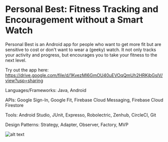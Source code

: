 # Personal Best: Fitness Tracking and Encouragement without a Smart Watch

Personal Best is an Android app for people who want to get more fit but are sensitive to cost or don't want to wear a (geeky) watch.  It not only tracks your activity and progress, but encourages you to take your fitness to the next level.

Try out the app here: https://drive.google.com/file/d/1KvezMl6GmOU40uEVOqQmUh2HRKjbGslV/view?usp=sharing

Languages/Frameworks: Java, Android

APIs: Google Sign-In, Google Fit, Firebase Cloud Messaging, Firebase Cloud Firestore 

Tools: Android Studio, JUnit, Expresso, Robolectric, Zenhub, CircleCI, Git

Design Patterns: Strategy, Adapter, Observer, Factory, MVP

![alt text](https://raw.githubusercontent.com/ngoduy1001/PersonalBest/master/app/src/main/res/Screenshot_1554232413.png)
